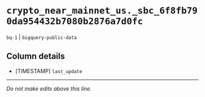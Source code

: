 # `crypto_near_mainnet_us._sbc_6f8fb790da954432b7080b2876a7d0fc`
`bq-1` | `bigquery-public-data`

## Column details
* [TIMESTAMP] `last_update`

-------------------------------------------------------------------------------
*Do not make edits above this line.*
